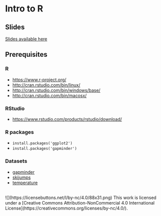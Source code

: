 # Intro to R

## Slides

[Slides available here](https://rawcdn.githack.com/Nowosad/Intro_to_R/master/Intro_to_R.html)

## Prerequisites

### R

- https://www.r-project.org/
- http://cran.rstudio.com/bin/linux/
- http://cran.rstudio.com/bin/windows/base/
- http://cran.rstudio.com/bin/macosx/

### RStudio

- https://www.rstudio.com/products/rstudio/download/

### R packages

- `install.packages('ggplot2')`
- `install.packages('gapminder')`

### Datasets

- [gapminder](https://github.com/Nowosad/Intro_to_R/raw/master/data/gapminder.rds)
- [skijumps](https://raw.githubusercontent.com/Nowosad/Intro_to_R/master/data/skijumps.csv)
- [temperature](https://github.com/Nowosad/Intro_to_R/raw/master/data/temperature.RData)

<br>
![](https://licensebuttons.net/l/by-nc/4.0/88x31.png)
This work is licensed under a [Creative Commons Attribution-NonCommercial 4.0 International License](https://creativecommons.org/licenses/by-nc/4.0/).